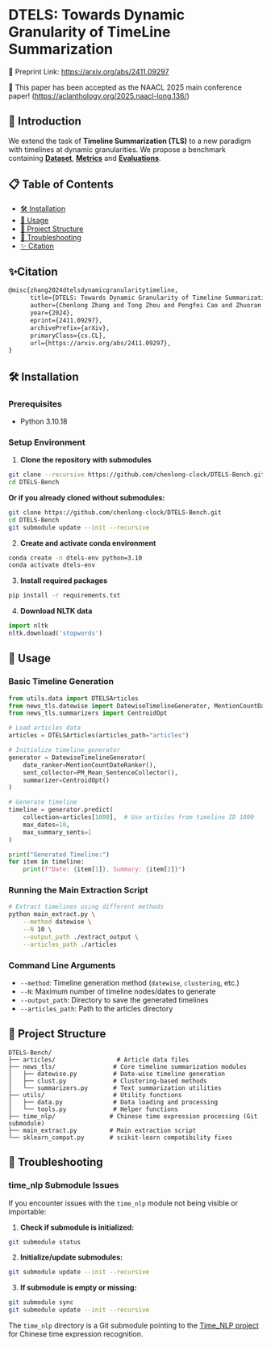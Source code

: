 #  DTELS: Towards Dynamic Granularity of TimeLine Summarization 
🔗 Preprint Link: https://arxiv.org/abs/2411.09297

🎉 This paper has been accepted as the NAACL 2025 main conference paper! (https://aclanthology.org/2025.naacl-long.136/)

## 📌 Introduction
We extend the task of **Timeline Summarization (TLS)** to a new paradigm with timelines at dynamic granularities. We propose a benchmark containing **[Dataset](#Dataset)**, **[Metrics](#Metrics)** and **[Evaluations](#Evaluations)**.

## 📋 Table of Contents
- [🛠️ Installation](#️-installation)
- [🚀 Usage](#-usage)
- [📁 Project Structure](#-project-structure)
- [🔧 Troubleshooting](#-troubleshooting)
- [✨ Citation](#-citation)

## ✨Citation 
```markdown
@misc{zhang2024dtelsdynamicgranularitytimeline,
      title={DTELS: Towards Dynamic Granularity of Timeline Summarization}, 
      author={Chenlong Zhang and Tong Zhou and Pengfei Cao and Zhuoran Jin and Yubo Chen and Kang Liu and Jun Zhao},
      year={2024},
      eprint={2411.09297},
      archivePrefix={arXiv},
      primaryClass={cs.CL},
      url={https://arxiv.org/abs/2411.09297}, 
}
```

## 🛠️ Installation

### Prerequisites
- Python 3.10.18

### Setup Environment

1. **Clone the repository with submodules**
```bash
git clone --recursive https://github.com/chenlong-clock/DTELS-Bench.git
cd DTELS-Bench
```

**Or if you already cloned without submodules:**
```bash
git clone https://github.com/chenlong-clock/DTELS-Bench.git
cd DTELS-Bench
git submodule update --init --recursive
```

2. **Create and activate conda environment**
```bash
conda create -n dtels-env python=3.10
conda activate dtels-env
```

3. **Install required packages**
```bash
pip install -r requirements.txt
```

4. **Download NLTK data**
```python
import nltk
nltk.download('stopwords')
```

## 🚀 Usage

### Basic Timeline Generation

```python
from utils.data import DTELSArticles
from news_tls.datewise import DatewiseTimelineGenerator, MentionCountDateRanker, PM_Mean_SentenceCollector
from news_tls.summarizers import CentroidOpt

# Load articles data
articles = DTELSArticles(articles_path="articles")

# Initialize timeline generator
generator = DatewiseTimelineGenerator(
    date_ranker=MentionCountDateRanker(),
    sent_collector=PM_Mean_SentenceCollector(),
    summarizer=CentroidOpt()
)

# Generate timeline
timeline = generator.predict(
    collection=articles[1000],  # Use articles from timeline ID 1000
    max_dates=10,
    max_summary_sents=1
)

print("Generated Timeline:")
for item in timeline:
    print(f"Date: {item[1]}, Summary: {item[2]}")
```

### Running the Main Extraction Script

```bash
# Extract timelines using different methods
python main_extract.py \
    --method datewise \
    --N 10 \
    --output_path ./extract_output \
    --articles_path ./articles
```

### Command Line Arguments

- `--method`: Timeline generation method (`datewise`, `clustering`, etc.)
- `--N`: Maximum number of timeline nodes/dates to generate
- `--output_path`: Directory to save the generated timelines
- `--articles_path`: Path to the articles directory


## 📁 Project Structure

```
DTELS-Bench/
├── articles/                 # Article data files
├── news_tls/                # Core timeline summarization modules
│   ├── datewise.py          # Date-wise timeline generation
│   ├── clust.py             # Clustering-based methods
│   └── summarizers.py       # Text summarization utilities
├── utils/                   # Utility functions
│   ├── data.py              # Data loading and processing
│   └── tools.py             # Helper functions
├── time_nlp/               # Chinese time expression processing (Git submodule)
├── main_extract.py         # Main extraction script
└── sklearn_compat.py       # scikit-learn compatibility fixes
```

## 🔧 Troubleshooting

### time_nlp Submodule Issues

If you encounter issues with the `time_nlp` module not being visible or importable:

1. **Check if submodule is initialized:**
```bash
git submodule status
```

2. **Initialize/update submodules:**
```bash
git submodule update --init --recursive
```

3. **If submodule is empty or missing:**
```bash
git submodule sync
git submodule update --init --recursive
```

The `time_nlp` directory is a Git submodule pointing to the [Time_NLP project](https://github.com/zhanzecheng/Time_NLP) for Chinese time expression recognition.
